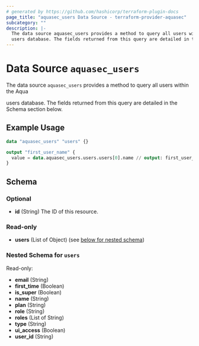 ```yaml
---
# generated by https://github.com/hashicorp/terraform-plugin-docs
page_title: "aquasec_users Data Source - terraform-provider-aquasec"
subcategory: ""
description: |-
  The data source aquasec_users provides a method to query all users within the Aqua
  users database. The fields returned from this query are detailed in the Schema section below.
---
```


# Data Source `aquasec_users`

The data source `aquasec_users` provides a method to query all users within the Aqua

users database. The fields returned from this query are detailed in the Schema section below.

## Example Usage

```terraform
data "aquasec_users" "users" {}

output "first_user_name" {
  value = data.aquasec_users.users.users[0].name // output: first_user_name = "administrator"
}
```

<!-- schema generated by tfplugindocs -->
## Schema

### Optional

- **id** (String) The ID of this resource.

### Read-only

- **users** (List of Object) (see [below for nested schema](#nestedatt--users))

<a id="nestedatt--users"></a>
### Nested Schema for `users`

Read-only:

- **email** (String)
- **first_time** (Boolean)
- **is_super** (Boolean)
- **name** (String)
- **plan** (String)
- **role** (String)
- **roles** (List of String)
- **type** (String)
- **ui_access** (Boolean)
- **user_id** (String)


